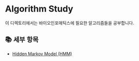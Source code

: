 # Algorithm Study

이 디렉토리에서는 바이오인포매틱스에 필요한 알고리즘들을 공부합니다.

## 📚 세부 항목

- [Hidden Markov Model (HMM)](hidden_markov_model/README.md)
